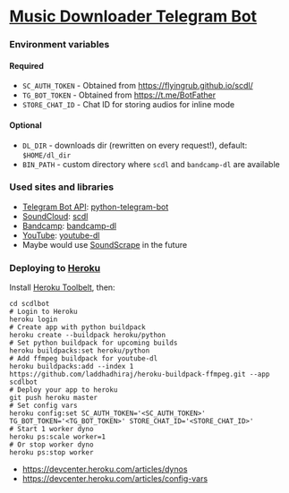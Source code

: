 # [Music Downloader Telegram Bot](https://t.me/scdlbot)

### Environment variables
#### Required
- `SC_AUTH_TOKEN` - Obtained from https://flyingrub.github.io/scdl/
- `TG_BOT_TOKEN` - Obtained from https://t.me/BotFather
- `STORE_CHAT_ID` - Chat ID for storing audios for inline mode

#### Optional
- `DL_DIR` - downloads dir (rewritten on every request!), default: `$HOME/dl_dir`
- `BIN_PATH` - custom directory where `scdl` and `bandcamp-dl` are available

### Used sites and libraries
- [Telegram Bot API](https://core.telegram.org/bots/api): [python-telegram-bot](https://github.com/python-telegram-bot/python-telegram-bot)
- [SoundCloud](https://soundcloud.com): [scdl](https://github.com/flyingrub/scdl)
- [Bandcamp](https://bandcamp.com): [bandcamp-dl](https://github.com/iheanyi/bandcamp-dl)
- [YouTube](https://www.youtube.com/): [youtube-dl](https://rg3.github.io/youtube-dl)
- Maybe would use [SoundScrape](https://github.com/Miserlou/SoundScrape) in the future


### Deploying to [Heroku](https://heroku.com/)

Install [Heroku Toolbelt](https://toolbelt.heroku.com/), then:

```
cd scdlbot
# Login to Heroku
heroku login
# Create app with python buildpack
heroku create --buildpack heroku/python
# Set python buildpack for upcoming builds
heroku buildpacks:set heroku/python
# Add ffmpeg buildpack for youtube-dl
heroku buildpacks:add --index 1 https://github.com/laddhadhiraj/heroku-buildpack-ffmpeg.git --app scdlbot
# Deploy your app to heroku
git push heroku master
# Set config vars
heroku config:set SC_AUTH_TOKEN='<SC_AUTH_TOKEN>' TG_BOT_TOKEN='<TG_BOT_TOKEN>' STORE_CHAT_ID='<STORE_CHAT_ID>'
# Start 1 worker dyno
heroku ps:scale worker=1
# Or stop worker dyno
heroku ps:stop worker
```

- https://devcenter.heroku.com/articles/dynos
- https://devcenter.heroku.com/articles/config-vars